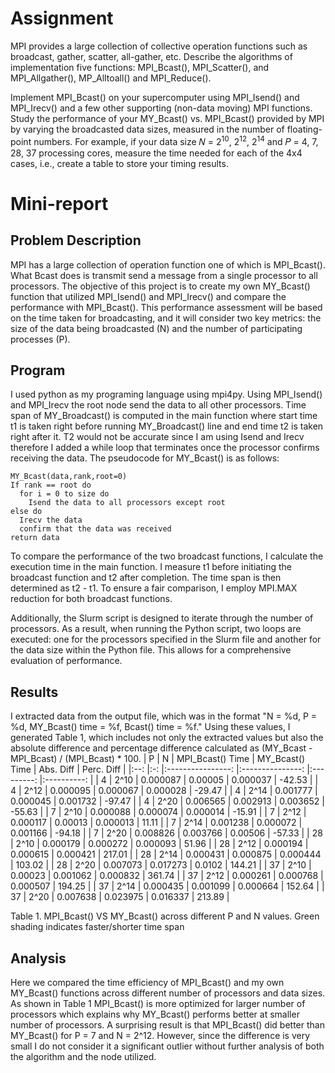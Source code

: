 # Assignment
MPI provides a large collection of collective operation functions such as broadcast, gather,
scatter, all-gather, etc. Describe the algorithms of implementation five functions: MPI_Bcast(),
MPI_Scatter(), and MPI_Allgather(), MP_Alltoall() and MPI_Reduce().

Implement MPI_Bcast() on your supercomputer using MPI_Isend() and MPI_Irecv() and a few
other supporting (non-data moving) MPI functions. Study the performance of your
MY_Bcast() vs. MPI_Bcast() provided by MPI by varying the broadcasted data sizes, measured
in the number of floating-point numbers. For example, if your data size 𝑁 = $2^{10}$, $2^{12}$, $2^{14}$ and
𝑃 = 4, 7, 28, 37 processing cores, measure the time needed for each of the 4x4 cases, i.e.,
create a table to store your timing results.
# Mini-report
## Problem Description
MPI has a large collection of operation function one of which is MPI_Bcast(). What
Bcast does is transmit send a message from a single processor to all processors. The objective of
this project is to create my own MY_Bcast() function that utilized MPI_Isend() and MPI_Irecv()
and compare the performance with MPI_Bcast(). This performance assessment will be based on
the time taken for broadcasting, and it will consider two key metrics: the size of the data being
broadcasted (N) and the number of participating processes (P).
## Program
I used python as my programing language using mpi4py. Using MPI_Isend() and
MPI_Irecv the root node send the data to all other processors. Time span of MY_Broadcast() is
computed in the main function where start time t1 is taken right before running MY_Broadcast()
line and end time t2 is taken right after it. T2 would not be accurate since I am using Isend and
Irecv therefore I added a while loop that terminates once the processor confirms receiving the
data. The pseudocode for MY_Bcast() is as follows:
```
MY_Bcast(data,rank,root=0)
If rank == root do
  for i = 0 to size do
    Isend the data to all processors except root
else do
  Irecv the data
  confirm that the data was received
return data
```
To compare the performance of the two broadcast functions, I calculate the execution
time in the main function. I measure t1 before initiating the broadcast function and t2 after
completion. The time span is then determined as t2 - t1. To ensure a fair comparison, I employ
MPI.MAX reduction for both broadcast functions.

Additionally, the Slurm script is designed to iterate through the number of processors. As
a result, when running the Python script, two loops are executed: one for the processors specified
in the Slurm file and another for the data size within the Python file. This allows for a
comprehensive evaluation of performance.
## Results
I extracted data from the output file, which was in the format "N = %d, P = %d,
MY_Bcast() time = %f, Bcast() time = %f." Using these values, I generated Table 1, which
includes not only the extracted values but also the absolute difference and percentage difference
calculated as (MY_Bcast - MPI_Bcast) / (MPI_Bcast) * 100.
|  P 	| N 	 | MPI_Bcast() Time 	| MY_Bcast() Time 	| Abs. Diff 	| Perc. Diff 	|
|:--:	|:-:	 |:----------------:	|:---------------:	|:---------:	|:----------:	|
|  4 	| 2^10 |     0.000087     	|     0.00005     	|  0.000037 	|   -42.53   	|
|  4 	| 2^12 |     0.000095     	|     0.000067    	|  0.000028 	|   -29.47   	|
|  4 	| 2^14 |     0.001777     	|     0.000045    	|  0.001732 	|   -97.47   	|
|  4 	| 2^20 |     0.006565     	|     0.002913    	|  0.003652 	|   -55.63   	|
|  7 	| 2^10 |     0.000088     	|     0.000074    	|  0.000014 	|   -15.91   	|
|  7 	| 2^12 |     0.000117     	|     0.00013     	|  0.000013 	|    11.11   	|
|  7 	| 2^14 |     0.001238     	|     0.000072    	|  0.001166 	|   -94.18   	|
|  7 	| 2^20 |     0.008826     	|     0.003766    	|  0.00506  	|   -57.33   	|
| 28 	| 2^10 |     0.000179     	|     0.000272    	|  0.000093 	|    51.96   	|
| 28 	| 2^12 |     0.000194     	|     0.000615    	|  0.000421 	|   217.01   	|
| 28 	| 2^14 |     0.000431     	|     0.000875    	|  0.000444 	|   103.02   	|
| 28 	| 2^20 |     0.007073     	|     0.017273    	|   0.0102  	|   144.21   	|
| 37 	| 2^10 |      0.00023     	|     0.001062    	|  0.000832 	|   361.74   	|
| 37 	| 2^12 |     0.000261     	|     0.000768    	|  0.000507 	|   194.25   	|
| 37 	| 2^14 |     0.000435     	|     0.001099    	|  0.000664 	|   152.64   	|
| 37 	| 2^20 |     0.007638     	|     0.023975    	|  0.016337 	|   213.89   	|

Table 1. MPI_Bcast() VS MY_Bcast() across different P and N values. Green shading indicates
faster/shorter time span
## Analysis
Here we compared the time efficiency of MPI_Bcast() and my own MY_Bcast()
functions across different number of processors and data sizes. As shown in Table 1
MPI_Bcast() is more optimized for larger number of processors which explains why MY_Bcast()
performs better at smaller number of processors. A surprising result is that MPI_Bcast() did
better than MY_Bcast() for P = 7 and N = 2^12. However, since the difference is very small I do
not consider it a significant outlier without further analysis of both the algorithm and the node
utilized.



